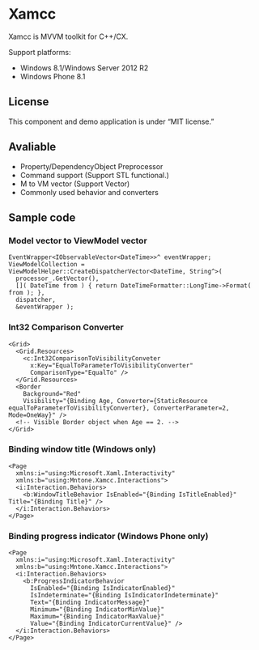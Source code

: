 # Xamcc
Xamcc is MVVM toolkit for C++/CX.

Support platforms:

- Windows 8.1/Windows Server 2012 R2
- Windows Phone 8.1

## License
This component and demo application is under “MIT license.”

## Avaliable
- Property/DependencyObject Preprocessor
- Command support (Support STL functional.)
- M to VM vector (Support Vector)
- Commonly used behavior and converters

## Sample code

### Model vector to ViewModel vector
	EventWrapper<IObservableVector<DateTime>>^ eventWrapper;
	ViewModelCollection = ViewModelHelper::CreateDispatcherVector<DateTime, String^>(
	  processor_.GetVector(),
	  []( DateTime from ) { return DateTimeFormatter::LongTime->Format( from ); },
	  dispatcher,
	  &eventWrapper );

### Int32 Comparison Converter
	<Grid>
	  <Grid.Resources>
	    <c:Int32ComparisonToVisibilityConveter
	      x:Key="EqualToParameterToVisibilityConverter"
	      ComparisonType="EqualTo" />
	  </Grid.Resources>
	  <Border
	    Background="Red"
	    Visibility="{Binding Age, Converter={StaticResource equalToParameterToVisibilityConverter}, ConverterParameter=2, Mode=OneWay}" />
	  <!-- Visible Border object when Age == 2. -->
	</Grid>

### Binding window title (Windows only)
	<Page
	  xmlns:i="using:Microsoft.Xaml.Interactivity"
	  xmlns:b="using:Mntone.Xamcc.Interactions">
	  <i:Interaction.Behaviors>
	    <b:WindowTitleBehavior IsEnabled="{Binding IsTitleEnabled}" Title="{Binding Title}" />
	  </i:Interaction.Behaviors>
	</Page>

### Binding progress indicator (Windows Phone only)
	<Page
	  xmlns:i="using:Microsoft.Xaml.Interactivity"
	  xmlns:b="using:Mntone.Xamcc.Interactions">
	  <i:Interaction.Behaviors>
	    <b:ProgressIndicatorBehavior
	      IsEnabled="{Binding IsIndicatorEnabled}"
	      IsIndeterminate="{Binding IsIndicatorIndeterminate}"
	      Text="{Binding IndicatorMessage}"
	      Minimum="{Binding IndicatorMinValue}"
	      Maximum="{Binding IndicatorMaxValue}"
	      Value="{Binding IndicatorCurrentValue}" />
	  </i:Interaction.Behaviors>
	</Page>